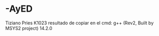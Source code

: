 # -AyED 
Tiziano Pries K1023 resultado de copiar en el cmd: g++ (Rev2, Built by MSYS2 project) 14.2.0
